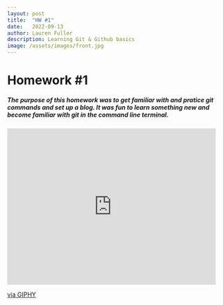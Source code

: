 ```yaml
---
layout: post
title:  "HW #1"
date:   2022-09-13
author: Lauren Fuller
description: Learning Git & Github basics
image: /assets/images/front.jpg
---
```


# Homework #1

##### The purpose of this homework was to get familiar with and pratice git commands and set up a blog. It was fun to learn something new and become familiar with git in the command line terminal.

<iframe src="https://giphy.com/embed/NytMLKyiaIh6VH9SPm" width="480" height="360" frameBorder="0" class="giphy-embed" allowFullScreen></iframe><p><a href="https://giphy.com/gifs/GitHub-ok-thumbs-up-thumb-NytMLKyiaIh6VH9SPm">via GIPHY</a></p>